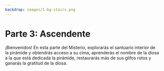 ```yaml
---
backdrop: images/1-bg-stairs.png
---
```


# Parte 3: Ascendente

¡Bienvenidos! En esta parte del Misterio, explorarás el santuario interior de la pirámide y obtendrás acceso a su cima, aprenderás el nombre de la diosa a la que está dedicada la pirámide, restaurarás más de sus glifos rotos y ganarás la gratitud de la diosa.

<Launch3/>
